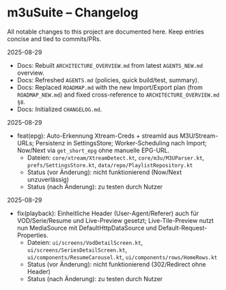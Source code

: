 #
# m3uSuite – Changelog

All notable changes to this project are documented here. Keep entries concise and tied to commits/PRs.

2025-08-29
- Docs: Rebuilt `ARCHITECTURE_OVERVIEW.md` from latest `AGENTS_NEW.md` overview.
- Docs: Refreshed `AGENTS.md` (policies, quick build/test, summary).
- Docs: Replaced `ROADMAP.md` with the new Import/Export plan (from `ROADMAP_NEW.md`) and fixed cross-reference to `ARCHITECTURE_OVERVIEW.md §8`.
- Docs: Initialized `CHANGELOG.md`.

2025-08-29
- feat(epg): Auto-Erkennung Xtream-Creds + streamId aus M3U/Stream-URLs; Persistenz in SettingsStore; Worker-Scheduling nach Import; Now/Next via `get_short_epg` ohne manuelle EPG-URL.
  - Dateien: `core/xtream/XtreamDetect.kt`, `core/m3u/M3UParser.kt`, `prefs/SettingsStore.kt`, `data/repo/PlaylistRepository.kt`
  - Status (vor Änderung): nicht funktionierend (Now/Next unzuverlässig)
  - Status (nach Änderung): zu testen durch Nutzer

2025-08-29
- fix(playback): Einheitliche Header (User-Agent/Referer) auch für VOD/Serie/Resume und Live-Preview gesetzt; Live-Tile-Preview nutzt nun MediaSource mit DefaultHttpDataSource und Default-Request-Properties.
  - Dateien: `ui/screens/VodDetailScreen.kt`, `ui/screens/SeriesDetailScreen.kt`, `ui/components/ResumeCarousel.kt`, `ui/components/rows/HomeRows.kt`
  - Status (vor Änderung): nicht funktionierend (302/Redirect ohne Header)
  - Status (nach Änderung): zu testen durch Nutzer
